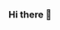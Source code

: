 ### Hi there 👋

<!--
**platform6/platform6** is a ✨ _special_ ✨ repository because its `README.md` (this file) appears on your GitHub profile.

Here are some ideas to get you started:

- 🔭 I’m currently working on ... Java, RPA, ASP.net, HTML/CSS
- 🌱 I’m currently learning ... Java
- 👯 I’m looking to collaborate on ... anything! 
- 🤔 I’m looking for help with ...
- 💬 Ask me about ...
- 📫 How to reach me: ...
- 😄 Pronouns: ...
- ⚡ Fun fact: ...
-->
